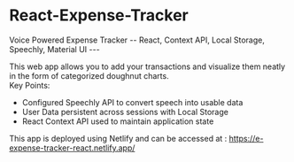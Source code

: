 # React-Expense-Tracker
Voice Powered Expense Tracker -- React, Context API, Local Storage, Speechly, Material UI ---   


This web app allows you to add your transactions and visualize them neatly in the form of categorized doughnut charts.  
Key Points:
- Configured Speechly API to convert speech into usable data 
- User Data persistent across sessions with Local Storage
- React Context API used to maintain application state


This app is deployed using Netlify and can be accessed at : https://e-expense-tracker-react.netlify.app/
